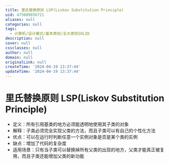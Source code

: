 ```yaml
---
title: 里氏替换原则 LSP(Liskov Substitution Principle)
uid: 475609856721
aliases: null
categories: null
tags:
  - 计算机/设计模式/基本原则/五大原则SOLID
description: null
cover: null
cssclasses: null
author: null
domain: null
originalLink: null
createTime: '2024-04-19 13:37:44'
updateTime: '2024-04-19 13:37:44'
---
```


# 里氏替换原则 LSP(Liskov Substitution Principle)

- 定义：所有引用基类的地方必须能透明地使用其子类的对象
- 解释：子类必须完全实现父类的方法，而且子类可以有自己的个性化方法
- 优点：可以在运行时判断任意一个实例对象是否是某个类的实例
- 缺点：增加了代码的复杂度
- 适用场景：只有当子类可以替换掉所有父类的出现的地方，父类才能真正被复用，而且子类还能增加父类的新功能
